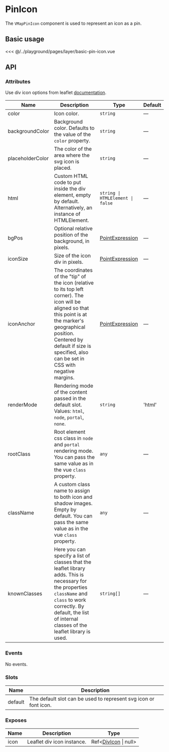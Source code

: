 # PinIcon

The `VMapPinIcon` component is used to represent an icon as a pin.

## Basic usage

<ClientOnly>
  <Demo url="/layer/basic-pin-icon" >
  
<<< @/../playground/pages/layer/basic-pin-icon.vue
  
  </Demo>
</ClientOnly>

## API

### Attributes

Use div icon options from leaflet [documentation](https://leafletjs.com/reference.html#div-icon).

| Name             | Description                                                                                                                                                                                                                                               | Type                                                      | Default |
| ---------------- | --------------------------------------------------------------------------------------------------------------------------------------------------------------------------------------------------------------------------------------------------------- | --------------------------------------------------------- | ------- |
| color            | Icon color.                                                                                                                                                                                                                                               | `string`                                                  | —       |
| backgroundColor  | Background color. Defaults to the value of the `color` property.                                                                                                                                                                                          | `string`                                                  | —       |
| placeholderColor | The color of the area where the svg icon is placed.                                                                                                                                                                                                       | `string`                                                  | —       |
| html             | Custom HTML code to put inside the div element, empty by default. Alternatively, an instance of HTMLElement.                                                                                                                                              | `string \| HTMLElement \| false`                          | —       |
| bgPos            | Optional relative position of the background, in pixels.                                                                                                                                                                                                  | [PointExpression](/components/types.html#pointexpression) | —       |
| iconSize         | Size of the icon div in pixels.                                                                                                                                                                                                                           | [PointExpression](/components/types.html#pointexpression) | —       |
| iconAnchor       | The coordinates of the "tip" of the icon (relative to its top left corner). The icon will be aligned so that this point is at the marker's geographical position. Centered by default if size is specified, also can be set in CSS with negative margins. | [PointExpression](/components/types.html#pointexpression) | —       |
| renderMode       | Rendering mode of the content passed in the default slot. Values: `html`, `node`, `portal`, `none`.                                                                                                                                                       | `string`                                                  | 'html'  |
| rootClass        | Root element css class in `node` and `portal` rendering mode. You can pass the same value as in the vue `class` property.                                                                                                                                 | `any`                                                     | —       |
| className        | A custom class name to assign to both icon and shadow images. Empty by default. You can pass the same value as in the vue `class` property.                                                                                                               | `any`                                                     | —       |
| knownClasses     | Here you can specify a list of classes that the leaflet library adds. This is necessary for the properties `className` and `class` to work correctly. By default, the list of internal classes of the leaflet library is used.                            | `string[]`                                                | —       |

### Events

No events.

### Slots

| Name    | Description                                                      |
| ------- | ---------------------------------------------------------------- |
| default | The default slot can be used to represent svg icon or font icon. |

### Exposes

| Name | Description                | Type                                                   |
| ---- | -------------------------- | ------------------------------------------------------ |
| icon | Leaflet div icon instance. | Ref<[DivIcon](/components/types.html#divicon) \| null> |
